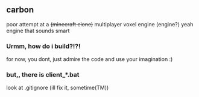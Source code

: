 ## carbon
poor attempt at a ~~(minecraft clone)~~ multiplayer voxel engine (engine?) yeah engine that sounds smart

### Urmm, how do i build?!?!
for now, you dont, just admire the code and use your imagination :)

### but,, there is client_*.bat
look at .gitignore (ill fix it, sometime(TM))